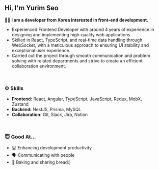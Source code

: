 <div>
  <h2>Hi, I'm Yurim Seo</h2>
</div>


👩‍💻 <b>I am a developer from Korea interested in front-end development.</b> </br>

* Experienced Frontend Developer with around 4 years of experience in designing and implementing high-quality web applications. 
* Skilled in React, TypeScript, and real-time data handling through WebSocket, with a meticulous approach to ensuring UI stability and exceptional user experience.
* Carried out the project through smooth communication and problem solving with related departments and strive to create an efficient collaboration environment.

<div>

<br/>

### ⚙️ Skills

- **Frontend:** React, Angular, TypeScript, JavaScript, Redux, MobX, Zustand
- **Backend:** NestJS, Prisma, MySQL
- **Collaboration:** Git, Slack, Jira, Notion


<br/>

### 😇 Good At...
* 💻 Enhancing development productivity
* 🗣️ Communicating with people
* 🥖 Baking and sharing bread:)


</div>

